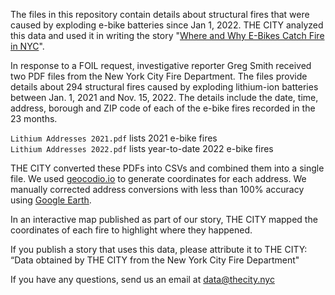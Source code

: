 
The files in this repository contain details about structural fires that were caused by exploding e-bike batteries since Jan 1, 2022. 
THE CITY analyzed this data and used it in writing the story "[Where and Why E-Bikes Catch Fire in NYC](https://www.thecity.nyc/2022/11/21/23468257/ebikes-fires-lithium-ion-batteries-delivery-workers)". 

In response to a FOIL request, investigative reporter Greg Smith received two PDF files from the New York City Fire Department. The files provide details about 294 structural fires caused by exploding lithium-ion batteries between Jan. 1, 2021 and Nov. 15, 2022. The details include the date, time, address, borough and ZIP code of each of the e-bike fires recorded in the 23 months.

<code>Lithium Addresses 2021.pdf</code> lists 2021 e-bike fires <br>
<code>Lithium Addresses 2022.pdf</code> lists year-to-date 2022 e-bike fires

THE CITY converted these PDFs into CSVs and combined them into a single file. We used [geocodio.io](https://www.geocod.io/) to generate coordinates for each address. We manually corrected address conversions with less than 100% accuracy using [Google Earth](https://earth.google.com/web/search/Corona,+Queens,+NY/@40.74087105,-73.85709825,10.93805365a,3981.55465771d,35y,323.92901598h,45t,0r/data=Cn0aUxJNCiUweDg5YzI1ZmNjMzYyNjk0MDE6MHg1NGRkNmFiZTdhNjdiMTUwGZU9rrJbX0RAIbOsoA5Qd1LAKhJDb3JvbmEsIFF1ZWVucywgTlkYAiABIiYKJAn3KufJqXNEQBHRelz7Nt4pQBk4yFSeuwRjQCFdp-2JuO1gwA). 

In an interactive map published as part of our story, THE CITY mapped the coordinates of each fire to highlight where they happened.

If you publish a story that uses this data, please attribute it to THE CITY: “Data obtained by THE CITY from the New York City Fire Department"

If you have any questions, send us an email at [data@thecity.nyc](data@thecity.nyc)
